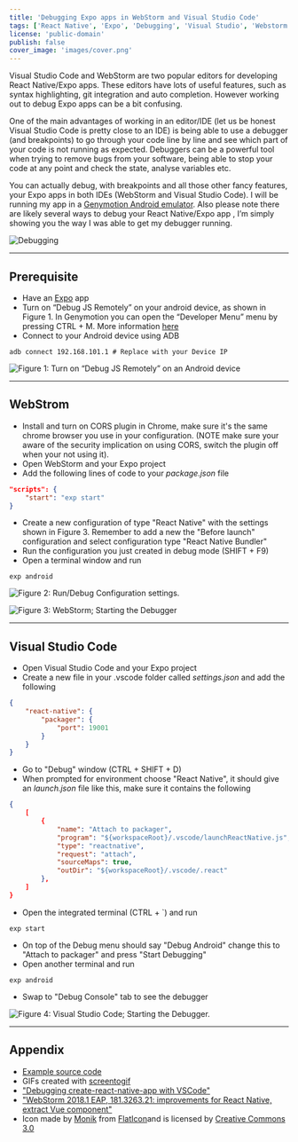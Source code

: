 ```yaml
---
title: 'Debugging Expo apps in WebStorm and Visual Studio Code'
tags: ['React Native', 'Expo', 'Debugging', 'Visual Studio', 'Webstorm']
license: 'public-domain'
publish: false
cover_image: 'images/cover.png'
---
```


Visual Studio Code and WebStorm are two popular editors for developing React Native/Expo apps. These editors have lots
of useful features, such as syntax highlighting, git integration and auto completion. However working out to debug
Expo apps can be a bit confusing.

One of the main advantages of working in an editor/IDE (let us be honest Visual Studio Code is pretty close to an IDE)
is being able to use a debugger (and breakpoints) to go through your code line by line and see which part of your code
is not running as expected. Debuggers can be a powerful tool when trying to remove bugs from your software, being able
to stop your code at any point and check the state, analyse variables etc.

You can actually debug, with breakpoints and all those other fancy features, your Expo apps in both IDEs
(WebStorm and Visual Studio Code). I will be running my app in a [Genymotion Android emulator](https://genymotion.com/).
Also please note there are likely several ways to debug your React Native/Expo app , I’m simply showing you the way
I was able to get my debugger running.

![Debugging](https://media.giphy.com/media/ThOHTmBZlHOQ8/giphy.gif)

---------------------------------------------------------------------------------------------------

## Prerequisite

* Have an [Expo](https://expo.io/learn) app
* Turn on “Debug JS Remotely” on your android device, as shown in Figure 1. In Genymotion you can open the “Developer Menu” menu by pressing CTRL + M. More information [here](http://facebook.github.io/react-native/docs/debugging)
* Connect to your Android device using ADB

`adb connect 192.168.101.1 # Replace with your Device IP`

![Figure 1: Turn on “Debug JS Remotely” on an Android device](images/android-emulator.png)

---------------------------------------------------------------------------------------------------

## WebStrom

* Install and turn on CORS plugin in Chrome, make sure it's the same chrome browser you use in your configuration. (NOTE make sure your aware of the security implication on using CORS, switch the plugin off when your not using it).
* Open WebStorm and your Expo project
* Add the following lines of code to your _package.json_ file

```json
"scripts": {
    "start": "exp start"
}
```

* Create a new configuration of type "React Native" with the settings shown in Figure 3. Remember to add a new the "Before launch" configuration and select configuration type "React Native Bundler"
* Run the configuration you just created in debug mode (SHIFT + F9)
* Open a terminal window and run

`exp android`

![Figure 2: Run/Debug Configuration settings.](images/webstorm-configuration.png)

![Figure 3: WebStorm; Starting the Debugger](images/webstorm.gif)

---------------------------------------------------------------------------------------------------

## Visual Studio Code

* Open Visual Studio Code and your Expo project
* Create a new file in your .vscode folder called _settings.json_ and add the following

```json
{
    "react-native": {
        "packager": {
            "port": 19001
        }
    }
}
```

* Go to "Debug" window (CTRL + SHIFT + D)
* When prompted for environment choose "React Native", it should give an _launch.json_ file like this, make sure it contains the following

```json
{
    [
        {
            "name": "Attach to packager",
            "program": "${workspaceRoot}/.vscode/launchReactNative.js",
            "type": "reactnative",
            "request": "attach",
            "sourceMaps": true,
            "outDir": "${workspaceRoot}/.vscode/.react"
        },
    ]
}
```

* Open the integrated terminal (CTRL + `) and run

`exp start`

* On top of the Debug menu should say "Debug Android" change this to "Attach to packager" and press "Start Debugging"
* Open another terminal and run

`exp android`

* Swap to "Debug Console" tab to see the debugger

![Figure 4: Visual Studio Code; Starting the Debugger.](images/visual-studio-code.gif)

---------------------------------------------------------------------------------------------------

## Appendix

* [Example source code](https://github.com/hmajid2301/medium/tree/master/Debugging%20Expo%20apps%20in%20WebStorm%20and%20Visual%20Studio%20Code)
* GIFs created with [screentogif](https://www.screentogif.com/)
* ["Debugging create-react-native-app with VSCode"](https://medium.com/r/?url=https%3A%2F%2Fwww.youtube.com%2Fwatch%3Fv%3D0_MnXPD55-E)
* ["WebStorm 2018.1 EAP, 181.3263.21: improvements for React Native, extract Vue component"](https://blog.jetbrains.com/webstorm/2018/02/webstorm-2018-1-eap-181-3263/)
* Icon made by [Monik](https://www.flaticon.com/authors/monkik) from [FlatIcon](https://www.flaticon.com/)and is licensed by [Creative Commons 3.0](http://creativecommons.org/licenses/by/3.0/)